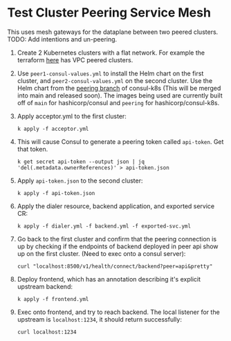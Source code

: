 # Test Cluster Peering Service Mesh

This uses mesh gateways for the dataplane between two peered clusters. TODO: Add
intentions and un-peering.

1. Create 2 Kubernetes clusters with a flat network. For example the terraform
   [here](https://github.com/hashicorp/consul-k8s/tree/main/charts/consul/test/terraform/eks)
   has VPC peered clusters.
1. Use `peer1-consul-values.yml` to install the Helm chart on the first cluster,
   and `peer2-consul-values.yml` on the second cluster. Use the Helm chart from the
   [peering branch](https://github.com/hashicorp/consul-k8s/tree/peering) of
   consul-k8s (This will be
   merged into main and released soon). The images being used are currently built off of
   `main` for hashicorp/consul and `peering` for hashicorp/consul-k8s.
1. Apply acceptor.yml to the first cluster:

   ```shell-session
   k apply -f acceptor.yml
   ```

1. This will cause Consul to generate a peering token called `api-token`. Get
   that token.

   ```shell-session
   k get secret api-token --output json | jq 'del(.metadata.ownerReferences)' > api-token.json
   ```

1. Apply `api-token.json` to the second cluster:

   ```shell-session
   k apply -f api-token.json
   ```

1. Apply the dialer resource, backend application, and exported service CR:

   ```shell-session
   k apply -f dialer.yml -f backend.yml -f exported-svc.yml
   ```

1. Go back to the first cluster and confirm that the peering connection is up by
   checking if the endpoints of backend deployed in peer api show up on the
   first cluster. (Need to exec onto a consul server):

   ```shell-session
   curl "localhost:8500/v1/health/connect/backend?peer=api&pretty"
   ```

1. Deploy frontend, which has an annotation describing it's explicit upstream
   backend:

   ```shell-session
   k apply -f frontend.yml
   ```

1. Exec onto frontend, and try to reach backend. The local listener for the
    upstream is `localhost:1234`, it should return successfully:

   ```shell-session
   curl localhost:1234
   ```
